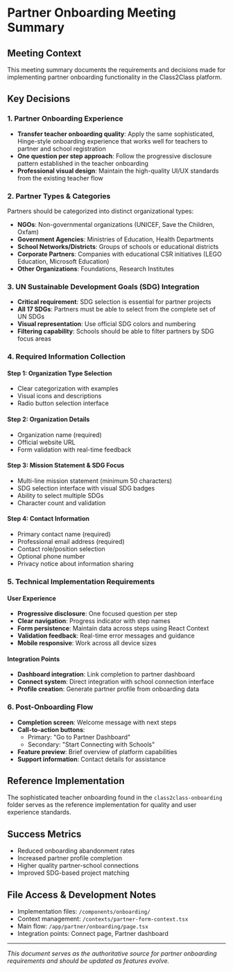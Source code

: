 # Partner Onboarding Meeting Summary

## Meeting Context
This meeting summary documents the requirements and decisions made for implementing partner onboarding functionality in the Class2Class platform.

## Key Decisions

### 1. Partner Onboarding Experience
- **Transfer teacher onboarding quality**: Apply the same sophisticated, Hinge-style onboarding experience that works well for teachers to partner and school registration
- **One question per step approach**: Follow the progressive disclosure pattern established in the teacher onboarding
- **Professional visual design**: Maintain the high-quality UI/UX standards from the existing teacher flow

### 2. Partner Types & Categories
Partners should be categorized into distinct organizational types:
- **NGOs**: Non-governmental organizations (UNICEF, Save the Children, Oxfam)
- **Government Agencies**: Ministries of Education, Health Departments
- **School Networks/Districts**: Groups of schools or educational districts
- **Corporate Partners**: Companies with educational CSR initiatives (LEGO Education, Microsoft Education)
- **Other Organizations**: Foundations, Research Institutes

### 3. UN Sustainable Development Goals (SDG) Integration
- **Critical requirement**: SDG selection is essential for partner projects
- **All 17 SDGs**: Partners must be able to select from the complete set of UN SDGs
- **Visual representation**: Use official SDG colors and numbering
- **Filtering capability**: Schools should be able to filter partners by SDG focus areas

### 4. Required Information Collection

#### Step 1: Organization Type Selection
- Clear categorization with examples
- Visual icons and descriptions
- Radio button selection interface

#### Step 2: Organization Details
- Organization name (required)
- Official website URL
- Form validation with real-time feedback

#### Step 3: Mission Statement & SDG Focus
- Multi-line mission statement (minimum 50 characters)
- SDG selection interface with visual SDG badges
- Ability to select multiple SDGs
- Character count and validation

#### Step 4: Contact Information
- Primary contact name (required)
- Professional email address (required)
- Contact role/position selection
- Optional phone number
- Privacy notice about information sharing

### 5. Technical Implementation Requirements

#### User Experience
- **Progressive disclosure**: One focused question per step
- **Clear navigation**: Progress indicator with step names
- **Form persistence**: Maintain data across steps using React Context
- **Validation feedback**: Real-time error messages and guidance
- **Mobile responsive**: Work across all device sizes

#### Integration Points
- **Dashboard integration**: Link completion to partner dashboard
- **Connect system**: Direct integration with school connection interface
- **Profile creation**: Generate partner profile from onboarding data

### 6. Post-Onboarding Flow
- **Completion screen**: Welcome message with next steps
- **Call-to-action buttons**: 
  - Primary: "Go to Partner Dashboard"
  - Secondary: "Start Connecting with Schools"
- **Feature preview**: Brief overview of platform capabilities
- **Support information**: Contact details for assistance

## Reference Implementation
The sophisticated teacher onboarding found in the `class2class-onboarding` folder serves as the reference implementation for quality and user experience standards.

## Success Metrics
- Reduced onboarding abandonment rates
- Increased partner profile completion
- Higher quality partner-school connections
- Improved SDG-based project matching

## File Access & Development Notes
- Implementation files: `/components/onboarding/`
- Context management: `/contexts/partner-form-context.tsx`
- Main flow: `/app/partner/onboarding/page.tsx`
- Integration points: Connect page, Partner dashboard

---
*This document serves as the authoritative source for partner onboarding requirements and should be updated as features evolve.*